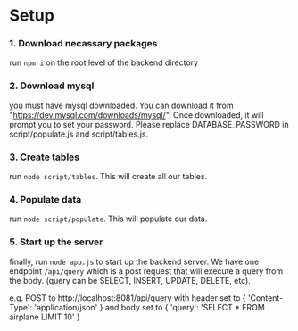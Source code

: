 <!-- @format -->

# Setup

### 1. Download necassary packages

run `npm i` on the root level of the backend directory

### 2. Download mysql

you must have mysql downloaded. You can download it from "https://dev.mysql.com/downloads/mysql/". Once downloaded, it will prompt you to set your password. Please replace DATABASE_PASSWORD in script/populate.js and script/tables.js.

### 3. Create tables

run `node script/tables`. This will create all our tables.

### 4. Populate data

run `node script/populate`. This will populate our data.

### 5. Start up the server

finally, run `node app.js` to start up the backend server. We have one endpoint `/api/query` which is a post request that will execute a query from the body. (query can be SELECT, INSERT, UPDATE, DELETE, etc).

e.g. POST to http://localhost:8081/api/query with header set to { 'Content-Type': 'application/json' } and body set to { 'query': 'SELECT \* FROM airplane LIMIT 10' }
